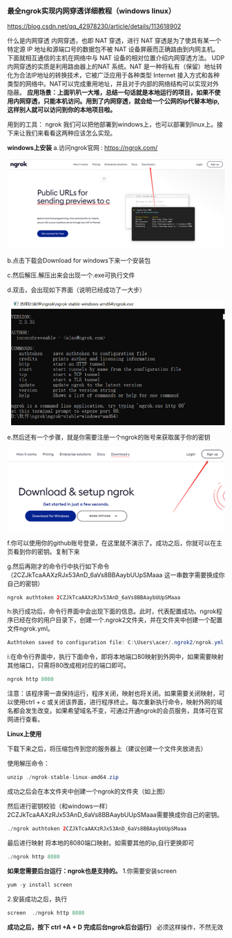 ### 最全ngrok实现内网穿透详细教程（windows linux）

https://blog.csdn.net/qq_42978230/article/details/113618902

什么是内网穿透
 内网穿透，也即 NAT 穿透，进行 NAT 穿透是为了使具有某一个特定源 IP 地址和源端口号的数据包不被 NAT 设备屏蔽而正确路由到内网主机。下面就相互通信的主机在网络中与 NAT 设备的相对位置介绍内网穿透方法。
 UDP 内网穿透的实质是利用路由器上的NAT 系统。NAT 是一种将私有（保留）地址转化为合法IP地址的转换技术，它被广泛应用于各种类型 Internet 接入方式和各种类型的网络中。NAT可以完成重用地址，并且对于内部的网络结构可以实现对外隐蔽。
 **应用场景：上面叭叭一大堆，总结一句话就是本地运行的项目，如果不使用内网穿透，只能本机访问。用到了内网穿透，就会给一个公网的ip代替本地ip,这样别人就可以访问到你的本地项目啦。**

用到的工具：
 ngrok 我们可以把他部署到windows上，也可以部署到linux上。接下来让我们来看看这两种应该怎么实现。

**windows上安装**
 a.访问ngrok官网 : https://ngrok.com/

![1657095067268](note-images/1657095067268.png)

 b.点击下载会Download for windows下来一个安装包 

 c.然后解压.解压出来会出现一个.exe可执行文件 

 d.双击，会出现如下界面（说明已经成功了一大步） 

![1657095096763](note-images/1657095096763.png)

 e.然后还有一个步骤，就是你需要注册一个ngrok的账号来获取属于你的密钥 

![1657095113681](note-images/1657095113681.png)

 f.你可以使用你的github账号登录，在这里就不演示了。成功之后，你就可以在主页看到你的密钥。复制下来 

g.然后再刚才的命令行中执行如下命令（2CZJkTcaAAXzRJx53AnD_6aVs8BBAaybUUpSMaaa 这一串数字需要换成你自己的密钥）

```java
ngrok authtoken 2CZJkTcaAAXzRJx53AnD_6aVs8BBAaybUUpSMaaa
```

h:执行成功后，命令行界面中会出现下面的信息。此时，代表配置成功。ngrok程序已经在你的用户目录下，创建一个.ngrok2文件夹，并在文件夹中创建一个配置文件ngrok.yml。

```java
Authtoken saved to configuration file: C:\Users\acer/.ngrok2/ngrok.yml
```

i:在命令行界面中，执行下面命令，即将本地端口80映射到外网中，如果需要映射其他端口，只需将80改成相对应的端口即可。

```java
ngrok http 8080
```

 注意：该程序需一直保持运行，程序关闭，映射也将关闭。如果需要关闭映射，可以使用ctrl + c 或关闭该界面，进行程序终止。每次重新执行命令，映射外网的域名都会发生改变。如果希望域名不变，可通过开通ngrok的会员服务，具体可在官网进行查看。 

**Linux上使用**

 下载下来之后，将压缩包传到您的服务器上（建议创建一个文件夹放进去） 

使用解压命令：

```java
unzip ./ngrok-stable-linux-amd64.zip
```

成功之后会在本文件夹中创建一个ngrok的文件夹（如上图）

然后进行密钥校验（和windows一样）2CZJkTcaAAXzRJx53AnD_6aVs8BBAaybUUpSMaaa需要换成你自己的密钥。

```java
./ngrok authtoken 2CZJkTcaAAXzRJx53AnD_6aVs8BBAaybUUpSMaaa
```

最后进行映射 将本地的8080端口映射。如需要其他的ip,自行更换即可

```java
./ngrok http 8080
```

**如果您需要后台运行：ngrok也是支持的。**
 1.你需要安装screen

```java
yum -y install screen
```

2.安装成功之后，执行

```java
screen  ./ngrok http 8080
```

**成功之后，按下 ctrl +A + D 完成后台ngrok后台运行）** 必须这样操作，不然无效